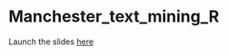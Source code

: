# Manchester_text_mining_R
 
Launch the slides [here](http://ajstewartlang.github.io/Manchester_text_mining_talk/Manchester_talk)
